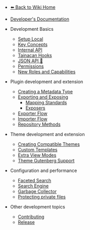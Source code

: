 * [:arrow_left: Back to Wiki Home](/#tainacan-wiki)
* [Developer's Documentation](/dev/)
 
* Development Basics
	* [Setup Local](/dev/setup-local.md) 
	* [Key Concepts](/dev/key-concepts.md)
	* [Internal API](/dev/internal-api.md)
	* [Tainacan Hooks](/dev/hooks.md)
	* [JSON API :link:](https://tainacan.org/api-docs/ ':ignore')
	* [Permissions](/dev/permissions.md) 
	* [New Roles and Capabilities](/dev/roles-capabilities.md) 
* Plugin development and extension 
	* [Creating a Metadata Type](/dev/creating-metadata-type.md)
	* [Exporting and Exposing](/dev/exporting-and-exposing.md)
	    * [Mapping Standards](/dev/mapping-standards.md)
	    * [Exposers](/dev/exposers.md)
	* [Exporter Flow](/dev/exporter-flow.md)
	* [Importer Flow](/dev/importer-flow.md)
    * [Repository Methods](/dev/repository-methods.md) 	
* Theme development and extension 
    * [Creating Compatible Themes](/dev/creating-compatible-themes.md)
	* [Custom Templates](/dev/custom-templates.md)
	* [Extra View Modes](/dev/extra-view-modes.md)
	* [Theme Gutenberg Support](/dev/theme-gutenberg-support.md) 
* Configuration and performance 
	* [Faceted Search](/dev/faceted-search.md) 
	* [Search Engine](/dev/search-engine.md) 
	* [Garbage Collector](/dev/garbage-collector.md)
	* [Protecting private files](/dev/private-files.md)
* Other development topics
    * [Contributing](/dev/CONTRIBUTING.md)
    * [Release](/dev/release.md) 
